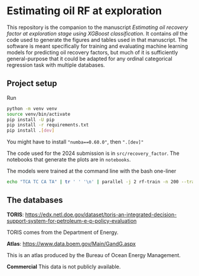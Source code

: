 # Estimating oil RF at exploration

This repository is the companion to the manuscript _Estimating oil recovery
factor at exploration stage using XGBoost classification_. It contains _all_ the
code used to generate the figures and tables used in that manuscript. The
software is meant specifically for training and evaluating machine learning
models for predicting oil recovery factors, but much of it is sufficiently
general-purpose that it could be adapted for any ordinal categorical regression
task with multiple databases.

## Project setup

Run

```bash
python -m venv venv
source venv/bin/activate
pip install -U pip
pip install -r requirements.txt
pip install .[dev]
```

You might have to install `"numba==0.60.0"`, then `".[dev]"`

The code used for the 2024 submission is in `src/recovery_factor`. The notebooks
that generate the plots are in `notebooks`.

The models were trained at the command line with the bash one-liner

```sh
echo "TCA TC CA TA" | tr ' ' '\n' | parallel -j 2 rf-train -n 200 --training-data {}
```

## The databases

**TORIS**:
<https://edx.netl.doe.gov/dataset/toris-an-integrated-decision-support-system-for-petroleum-e-p-policy-evaluation>

TORIS comes from the Department of Energy.

**Atlas**: <https://www.data.boem.gov/Main/GandG.aspx>

This is an atlas produced by the Bureau of Ocean Energy Management.

**Commercial** This data is not publicly available.
